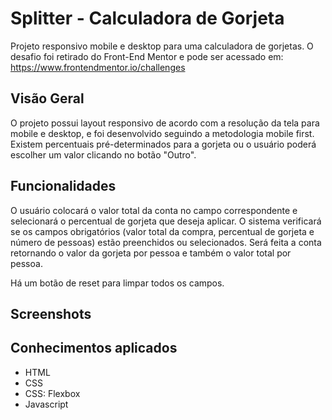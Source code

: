 # Splitter - Calculadora de Gorjeta

Projeto responsivo mobile e desktop para uma calculadora de gorjetas. 
O desafio foi retirado do Front-End Mentor e pode ser acessado em: https://www.frontendmentor.io/challenges

## Visão Geral

O projeto possui layout responsivo de acordo com a resolução da tela para mobile e desktop, e foi desenvolvido seguindo a metodologia mobile first.
Existem percentuais pré-determinados para a gorjeta ou o usuário poderá escolher um valor clicando no botão "Outro".

## Funcionalidades

O usuário colocará o valor total da conta no campo correspondente e selecionará o percentual de gorjeta que deseja aplicar.
O sistema verificará se os campos obrigatórios (valor total da compra, percentual de gorjeta e número de pessoas) estão preenchidos ou selecionados.
Será feita a conta retornando o valor da gorjeta por pessoa e também o valor total por pessoa.

Há um botão de reset para limpar todos os campos.

## Screenshots

## Conhecimentos aplicados

- HTML
- CSS
- CSS: Flexbox
- Javascript
